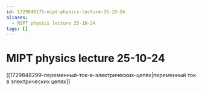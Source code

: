 ```yaml
---
id: 1729848175-mipt-physics-lecture-25-10-24
aliases:
  - MIPT physics lecture 25-10-24
tags: []
---
```


# MIPT physics lecture 25-10-24
[[1729848299-переменный-ток-в-электрических-цепях|переменный ток в электрических цепях]]

